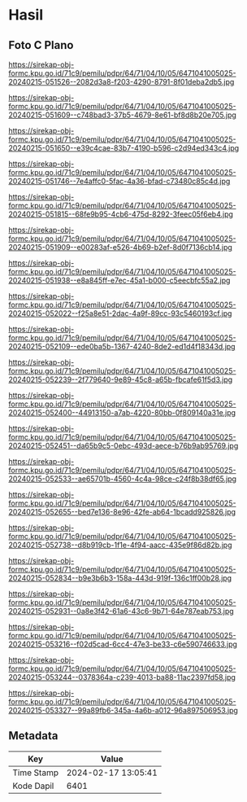 # Hasil

## Foto C Plano

https://sirekap-obj-formc.kpu.go.id/71c9/pemilu/pdpr/64/71/04/10/05/6471041005025-20240215-051526--2082d3a8-f203-4290-8791-8f01deba2db5.jpg

https://sirekap-obj-formc.kpu.go.id/71c9/pemilu/pdpr/64/71/04/10/05/6471041005025-20240215-051609--c748bad3-37b5-4679-8e61-bf8d8b20e705.jpg

https://sirekap-obj-formc.kpu.go.id/71c9/pemilu/pdpr/64/71/04/10/05/6471041005025-20240215-051650--e39c4cae-83b7-4190-b596-c2d94ed343c4.jpg

https://sirekap-obj-formc.kpu.go.id/71c9/pemilu/pdpr/64/71/04/10/05/6471041005025-20240215-051746--7e4affc0-5fac-4a36-bfad-c73480c85c4d.jpg

https://sirekap-obj-formc.kpu.go.id/71c9/pemilu/pdpr/64/71/04/10/05/6471041005025-20240215-051815--68fe9b95-4cb6-475d-8292-3feec05f6eb4.jpg

https://sirekap-obj-formc.kpu.go.id/71c9/pemilu/pdpr/64/71/04/10/05/6471041005025-20240215-051909--e00283af-e526-4b69-b2ef-8d0f7136cb14.jpg

https://sirekap-obj-formc.kpu.go.id/71c9/pemilu/pdpr/64/71/04/10/05/6471041005025-20240215-051938--e8a845ff-e7ec-45a1-b000-c5eecbfc55a2.jpg

https://sirekap-obj-formc.kpu.go.id/71c9/pemilu/pdpr/64/71/04/10/05/6471041005025-20240215-052022--f25a8e51-2dac-4a9f-89cc-93c5460193cf.jpg

https://sirekap-obj-formc.kpu.go.id/71c9/pemilu/pdpr/64/71/04/10/05/6471041005025-20240215-052109--ede0ba5b-1367-4240-8de2-ed1d4f18343d.jpg

https://sirekap-obj-formc.kpu.go.id/71c9/pemilu/pdpr/64/71/04/10/05/6471041005025-20240215-052239--2f779640-9e89-45c8-a65b-fbcafe61f5d3.jpg

https://sirekap-obj-formc.kpu.go.id/71c9/pemilu/pdpr/64/71/04/10/05/6471041005025-20240215-052400--44913150-a7ab-4220-80bb-0f809140a31e.jpg

https://sirekap-obj-formc.kpu.go.id/71c9/pemilu/pdpr/64/71/04/10/05/6471041005025-20240215-052451--da65b9c5-0ebc-493d-aece-b76b9ab95769.jpg

https://sirekap-obj-formc.kpu.go.id/71c9/pemilu/pdpr/64/71/04/10/05/6471041005025-20240215-052533--ae65701b-4560-4c4a-98ce-c24f8b38df65.jpg

https://sirekap-obj-formc.kpu.go.id/71c9/pemilu/pdpr/64/71/04/10/05/6471041005025-20240215-052655--bed7e136-8e96-42fe-ab64-1bcadd925826.jpg

https://sirekap-obj-formc.kpu.go.id/71c9/pemilu/pdpr/64/71/04/10/05/6471041005025-20240215-052738--d8b919cb-1f1e-4f94-aacc-435e9f86d82b.jpg

https://sirekap-obj-formc.kpu.go.id/71c9/pemilu/pdpr/64/71/04/10/05/6471041005025-20240215-052834--b9e3b6b3-158a-443d-919f-136c1ff00b28.jpg

https://sirekap-obj-formc.kpu.go.id/71c9/pemilu/pdpr/64/71/04/10/05/6471041005025-20240215-052931--0a8e3f42-61a6-43c6-9b71-64e787eab753.jpg

https://sirekap-obj-formc.kpu.go.id/71c9/pemilu/pdpr/64/71/04/10/05/6471041005025-20240215-053216--f02d5cad-6cc4-47e3-be33-c6e590746633.jpg

https://sirekap-obj-formc.kpu.go.id/71c9/pemilu/pdpr/64/71/04/10/05/6471041005025-20240215-053244--0378364a-c239-4013-ba88-11ac2397fd58.jpg

https://sirekap-obj-formc.kpu.go.id/71c9/pemilu/pdpr/64/71/04/10/05/6471041005025-20240215-053327--99a89fb6-345a-4a6b-a012-96a897506953.jpg


## Metadata

| Key        | Value               |
| ---------- | ------------------- |
| Time Stamp | 2024-02-17 13:05:41 |
| Kode Dapil | 6401                |



